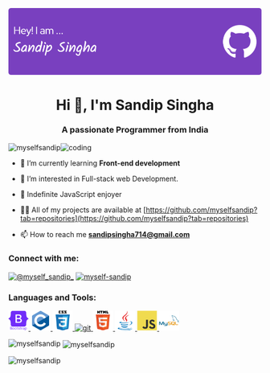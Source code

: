 ![logo](https://github.com/myselfsandip/myselfsandip/blob/main/github-header-image%20(2).png)
<h1 align="center">Hi 👋, I'm Sandip Singha</h1>
<h3 align="center">A passionate Programmer from India</h3>

<img align="right" alt="coding" width="400" src="https://user-images.githubusercontent.com/55389276/140866485-8fb1c876-9a8f-4d6a-98dc-08c4981eaf70.gif">

<p align="left"> <img src="https://komarev.com/ghpvc/?username=myselfsandip&label=Profile%20views&color=0e75b6&style=flat" alt="myselfsandip" /> </p>

- 🌱 I’m currently learning **Front-end development**

- 👀 I’m interested in Full-stack web Development.

- 💛 Indefinite JavaScript enjoyer

- 👨‍💻 All of my projects are available at [https://github.com/myselfsandip?tab=repositories](https://github.com/myselfsandip?tab=repositories)

- 📫 How to reach me **sandipsingha714@gmail.com**

<h3 align="left">Connect with me:</h3>
<p align="left">
<a href="https://twitter.com/@myself_sandip_" target="blank"><img align="center" src="https://raw.githubusercontent.com/rahuldkjain/github-profile-readme-generator/master/src/images/icons/Social/twitter.svg" alt="@myself_sandip_" height="30" width="40" /></a>
<a href="https://linkedin.com/in/myself-sandip" target="blank"><img align="center" src="https://raw.githubusercontent.com/rahuldkjain/github-profile-readme-generator/master/src/images/icons/Social/linked-in-alt.svg" alt="myself-sandip" height="30" width="40" /></a>
</p>

<h3 align="left">Languages and Tools:</h3>
<p align="left"> <a href="https://getbootstrap.com" target="_blank" rel="noreferrer"> <img src="https://raw.githubusercontent.com/devicons/devicon/master/icons/bootstrap/bootstrap-plain-wordmark.svg" alt="bootstrap" width="40" height="40"/> </a> <a href="https://www.cprogramming.com/" target="_blank" rel="noreferrer"> <img src="https://raw.githubusercontent.com/devicons/devicon/master/icons/c/c-original.svg" alt="c" width="40" height="40"/> </a> <a href="https://www.w3schools.com/css/" target="_blank" rel="noreferrer"> <img src="https://raw.githubusercontent.com/devicons/devicon/master/icons/css3/css3-original-wordmark.svg" alt="css3" width="40" height="40"/> </a> <a href="https://git-scm.com/" target="_blank" rel="noreferrer"> <img src="https://www.vectorlogo.zone/logos/git-scm/git-scm-icon.svg" alt="git" width="40" height="40"/> </a> <a href="https://www.w3.org/html/" target="_blank" rel="noreferrer"> <img src="https://raw.githubusercontent.com/devicons/devicon/master/icons/html5/html5-original-wordmark.svg" alt="html5" width="40" height="40"/> </a> <a href="https://www.java.com" target="_blank" rel="noreferrer"> <img src="https://raw.githubusercontent.com/devicons/devicon/master/icons/java/java-original.svg" alt="java" width="40" height="40"/> </a> <a href="https://developer.mozilla.org/en-US/docs/Web/JavaScript" target="_blank" rel="noreferrer"> <img src="https://raw.githubusercontent.com/devicons/devicon/master/icons/javascript/javascript-original.svg" alt="javascript" width="40" height="40"/> </a> <a href="https://www.mysql.com/" target="_blank" rel="noreferrer"> <img src="https://raw.githubusercontent.com/devicons/devicon/master/icons/mysql/mysql-original-wordmark.svg" alt="mysql" width="40" height="40"/> </a> </p>

<p><img align="left" src="https://github-readme-stats.vercel.app/api/top-langs?username=myselfsandip&show_icons=true&locale=en&layout=compact" alt="myselfsandip" /></p>

<p>&nbsp;<img align="center" src="https://github-readme-stats.vercel.app/api?username=myselfsandip&show_icons=true&locale=en" alt="myselfsandip" /></p>

<p><img align="center" src="https://github-readme-streak-stats.herokuapp.com/?user=myselfsandip&" alt="myselfsandip" /></p>
